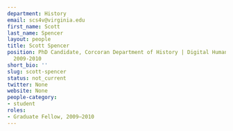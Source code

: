 ```yaml
---
department: History
email: scs4v@virginia.edu
first_name: Scott
last_name: Spencer
layout: people
title: Scott Spencer
position: PhD Candidate, Corcoran Department of History | Digital Humanities Fellow
  2009-2010
short_bio: ''
slug: scott-spencer
status: not_current
twitter: None
website: None
people-category:
- student
roles:
- Graduate Fellow, 2009–2010
---
```



